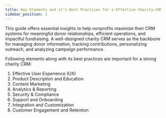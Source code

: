 ```yaml
---
title: Key Elements and it's Best Practices for a Effective Charity-CRM
sidebar_position: 1
---
```


This guide offers essential insights to help nonprofits maximize their CRM systems for meaningful donor relationships, efficient operations, and impactful fundraising. A well-designed charity CRM serves as the backbone for managing donor information, tracking contributions, personalizing outreach, and analyzing campaign performance. 

Following elements along with its best practices are important for a strong charity CRM:

1. Effective User Experience (UX)
2. Product Description and Education
3. Content Marketing
4. Analytics & Reporting
5. Security & Compliance
6. Support and Onboarding
7. Integration and Customization
8. Customer Engagement and Retention